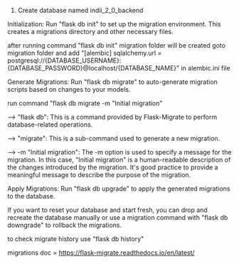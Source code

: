 1) Create database named indii_2_0_backend

Initialization: Run "flask db init" to set up the migration environment. This creates a migrations directory and other necessary files.


after running command "flask db init" migration folder will be created goto migration folder and add "[alembic]
sqlalchemy.url = postgresql://{DATABASE_USERNAME}:{DATABASE_PASSWORD}@localhost/{DATABASE_NAME}" in alembic.ini file


Generate Migrations: Run "flask db migrate" to auto-generate migration scripts based on changes to your models.

run command "flask db migrate -m "Initial migration"

--> "flask db": This is a command provided by Flask-Migrate to perform database-related operations.

--> "migrate": This is a sub-command used to generate a new migration.

--> -m "Initial migration": The -m option is used to specify a message for the migration. In this case, "Initial migration" is a human-readable description of the changes introduced by the migration. It's good practice to provide a meaningful message to describe the purpose of the migration.

Apply Migrations: Run "flask db upgrade" to apply the generated migrations to the database.

If you want to reset your database and start fresh, you can drop and recreate the database manually or use a migration command with "flask db downgrade" to rollback the migrations.

to check migrate history use "flask db history"

migrations doc = https://flask-migrate.readthedocs.io/en/latest/